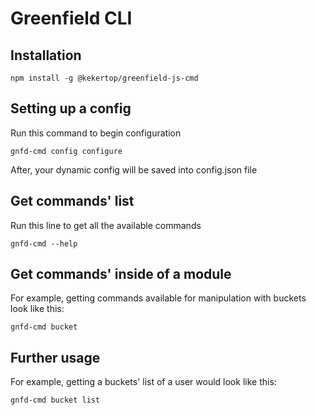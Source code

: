 # Greenfield CLI

## Installation
```shell
npm install -g @kekertop/greenfield-js-cmd
```

## Setting up a config
Run this command to begin configuration
```shell
gnfd-cmd config configure
```
After, your dynamic config will be saved into config.json file

## Get commands' list
Run this line to get all the available commands
```shell
gnfd-cmd --help
```

## Get commands' inside of a module
For example, getting commands available for manipulation with buckets look like this:
```shell
gnfd-cmd bucket
```

## Further usage
For example, getting a buckets' list of a user would look like this:
```shell
gnfd-cmd bucket list
```




